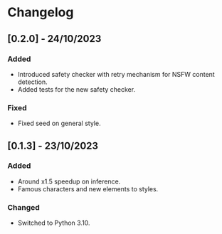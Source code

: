 # Changelog

## [0.2.0] - 24/10/2023

### Added
- Introduced safety checker with retry mechanism for NSFW content detection.
- Added tests for the new safety checker.

### Fixed

- Fixed seed on general style.

## [0.1.3] - 23/10/2023

### Added
- Around x1.5 speedup on inference.
- Famous characters and new elements to styles.

### Changed
- Switched to Python 3.10.
